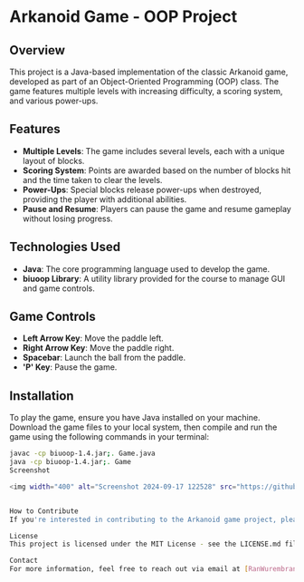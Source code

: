 # Arkanoid Game - OOP Project

## Overview
This project is a Java-based implementation of the classic Arkanoid game, developed as part of an Object-Oriented Programming (OOP) class. The game features multiple levels with increasing difficulty, a scoring system, and various power-ups.

## Features
- **Multiple Levels**: The game includes several levels, each with a unique layout of blocks.
- **Scoring System**: Points are awarded based on the number of blocks hit and the time taken to clear the levels.
- **Power-Ups**: Special blocks release power-ups when destroyed, providing the player with additional abilities.
- **Pause and Resume**: Players can pause the game and resume gameplay without losing progress.

## Technologies Used
- **Java**: The core programming language used to develop the game.
- **biuoop Library**: A utility library provided for the course to manage GUI and game controls.

## Game Controls
- **Left Arrow Key**: Move the paddle left.
- **Right Arrow Key**: Move the paddle right.
- **Spacebar**: Launch the ball from the paddle.
- **'P' Key**: Pause the game.

## Installation
To play the game, ensure you have Java installed on your machine. Download the game files to your local system, then compile and run the game using the following commands in your terminal:
```bash
javac -cp biuoop-1.4.jar;. Game.java
java -cp biuoop-1.4.jar;. Game
Screenshot

<img width="400" alt="Screenshot 2024-09-17 122528" src="https://github.com/user-attachments/assets/52ff06b1-399f-4bb0-9e6d-3e5d5fb9bf5f">


How to Contribute
If you're interested in contributing to the Arkanoid game project, please fork the repository and submit a pull request with your suggested changes. You can also open issues for bugs you've noticed or features you think would be beneficial.

License
This project is licensed under the MIT License - see the LICENSE.md file for details.

Contact
For more information, feel free to reach out via email at [RanWurembrand@gmail.com].
